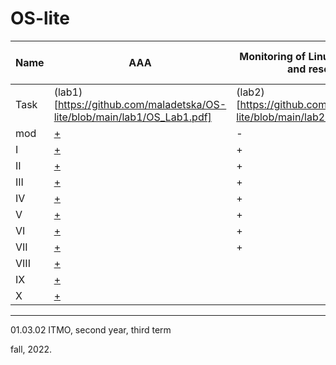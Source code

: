 # OS-lite

Name|AAA|Monitoring of Linux OS processes and resources|Process management in Linux OS
---|---|---|---
Task|(lab1)[https://github.com/maladetska/OS-lite/blob/main/lab1/OS_Lab1.pdf]|(lab2)[https://github.com/maladetska/OS-lite/blob/main/lab2/OS_Lab2.pdf]|lab3|
mod|[+](https://github.com/maladetska/OS-lite/blob/main/lab1/mod/solution)|-|-
I|[+](https://github.com/maladetska/OS-lite/blob/main/lab1/i)|+|
II|[+](https://github.com/maladetska/OS-lite/blob/main/lab1/ii)|+|
III|[+](https://github.com/maladetska/OS-lite/blob/main/lab1/iii)|+|
IV|[+](https://github.com/maladetska/OS-lite/blob/main/lab1/iv)|+|
V|[+](https://github.com/maladetska/OS-lite/blob/main/lab1/v/v)|+|
VI|[+](https://github.com/maladetska/OS-lite/blob/main/lab1/vi/vi)|+|
VII|[+](https://github.com/maladetska/OS-lite/blob/main/lab1/vii/vii)|+
VIII|[+](https://github.com/maladetska/OS-lite/blob/main/lab1/viii/viii)
IX|[+](https://github.com/maladetska/OS-lite/blob/main/lab1/ix/ix)
X|[+](https://github.com/maladetska/OS-lite/blob/main/lab1/x/x)
------
01.03.02 ITMO, second year, third term

fall, 2022.
